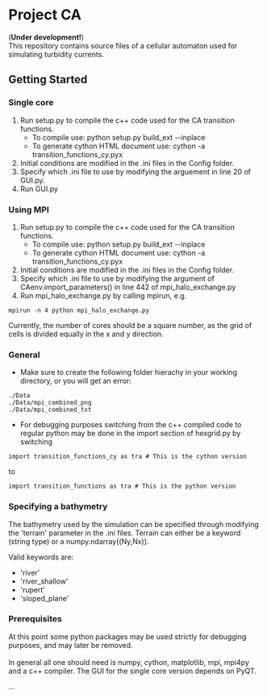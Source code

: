 # Project CA
(**Under development!**)\
This repository contains source files of a cellular automaton used for simulating turbidity currents.

## Getting Started

### Single core

1. Run setup.py to compile the c++ code used for the CA transition functions.
    - To compile use: python setup.py build_ext --inplace
    - To generate cython HTML document use: cython -a transition_functions_cy.pyx
2. Initial conditions are modified in the .ini files in the Config folder.
3. Specify which .ini file to use by modifying the arguement in line 20 of GUI.py.
4. Run GUI.py



### Using MPI
1. Run setup.py to compile the c++ code used for the CA transition functions.
    - To compile use: python setup.py build_ext --inplace
    - To generate cython HTML document use: cython -a transition_functions_cy.pyx
2. Initial conditions are modified in the .ini files in the Config folder.
3. Specify which .ini file to use by modifying the argument of CAenv.import_parameters()
in line 442 of mpi_halo_exchange.py
4. Run mpi_halo_exchange.py by calling mpirun, e.g.
```
mpirun -n 4 python mpi_halo_exchange.py
```
Currently, the number of cores should be a square number, as the grid of cells
is divided equally in the x and y direction. 

### General
* Make sure to create the following folder hierachy in your working
 directory, or you will get an error:
```
./Data
./Data/mpi_combined_png
./Data/mpi_combined_txt
```
* For debugging purposes switching from the c++ compiled code to regular python may be 
done in the import section of hexgrid.py by switching

```
import transition_functions_cy as tra # This is the cython version
```
to 
```
import transition_functions as tra # This is the python version
```

### Specifying a bathymetry
The bathymetry used by the simulation can be specified through modifying the 'terrain' parameter 
in the .ini files. Terrain can either be a keyword (string type) or a numpy.ndarray((Ny,Nx)).

Valid keywords are:
* 'river'
* 'river_shallow'
* 'rupert'
* 'sloped_plane'



### Prerequisites

At this point some python packages may be used strictly for debugging
 purposes, and may later be removed. \
 \
In general all one should need is numpy, cython, matplotlib, mpi,
mpi4py and a c++ compiler. The GUI for the single core version 
depends on PyQT.

...
